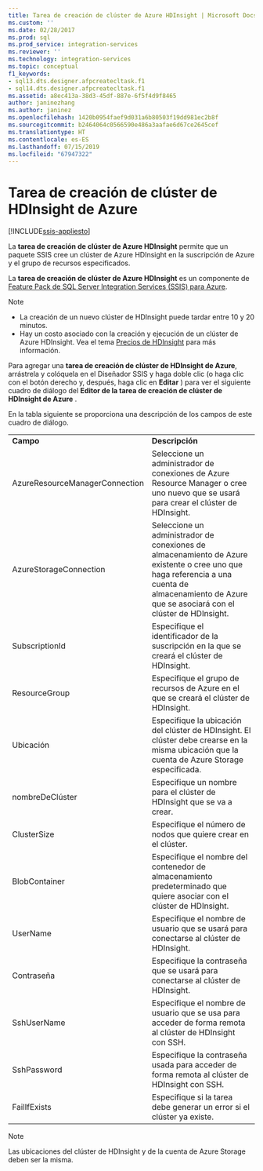 ```yaml
---
title: Tarea de creación de clúster de Azure HDInsight | Microsoft Docs
ms.custom: ''
ms.date: 02/28/2017
ms.prod: sql
ms.prod_service: integration-services
ms.reviewer: ''
ms.technology: integration-services
ms.topic: conceptual
f1_keywords:
- sql13.dts.designer.afpcreatecltask.f1
- sql14.dts.designer.afpcreatecltask.f1
ms.assetid: a8ec413a-38d3-45df-887e-6f5f4d9f8465
author: janinezhang
ms.author: janinez
ms.openlocfilehash: 1420b0954faef9d031a6b80503f19dd981ec2b8f
ms.sourcegitcommit: b2464064c0566590e486a3aafae6d67ce2645cef
ms.translationtype: HT
ms.contentlocale: es-ES
ms.lasthandoff: 07/15/2019
ms.locfileid: "67947322"
---
```

# <a name="azure-hdinsight-create-cluster-task"></a>Tarea de creación de clúster de HDInsight de Azure

[!INCLUDE[ssis-appliesto](../../includes/ssis-appliesto-ssvrpluslinux-asdb-asdw-xxx.md)]


La **tarea de creación de clúster de Azure HDInsight** permite que un paquete SSIS cree un clúster de Azure HDInsight en la suscripción de Azure y el grupo de recursos especificados.
  
La **tarea de creación de clúster de Azure HDInsight** es un componente de [Feature Pack de SQL Server Integration Services (SSIS) para Azure](../../integration-services/azure-feature-pack-for-integration-services-ssis.md).
  
> [!NOTE]  
> - La creación de un nuevo clúster de HDInsight puede tardar entre 10 y 20 minutos.  
> - Hay un costo asociado con la creación y ejecución de un clúster de Azure HDInsight. Vea el tema [Precios de HDInsight](https://azure.microsoft.com/pricing/details/hdinsight/) para más información.  
  
Para agregar una **tarea de creación de clúster de HDInsight de Azure**, arrástrela y colóquela en el Diseñador SSIS y haga doble clic (o haga clic con el botón derecho y, después, haga clic en **Editar** ) para ver el siguiente cuadro de diálogo del **Editor de la tarea de creación de clúster de HDInsight de Azure** .  
  
En la tabla siguiente se proporciona una descripción de los campos de este cuadro de diálogo.  
  
|||  
|-|-|  
|**Campo**|**Descripción**|  
|AzureResourceManagerConnection|Seleccione un administrador de conexiones de Azure Resource Manager o cree uno nuevo que se usará para crear el clúster de HDInsight.|  
|AzureStorageConnection|Seleccione un administrador de conexiones de almacenamiento de Azure existente o cree uno que haga referencia a una cuenta de almacenamiento de Azure que se asociará con el clúster de HDInsight.|
|SubscriptionId|Especifique el identificador de la suscripción en la que se creará el clúster de HDInsight.|
|ResourceGroup|Especifique el grupo de recursos de Azure en el que se creará el clúster de HDInsight.|
|Ubicación|Especifique la ubicación del clúster de HDInsight. El clúster debe crearse en la misma ubicación que la cuenta de Azure Storage especificada.|  
|nombreDeClúster|Especifique un nombre para el clúster de HDInsight que se va a crear.|  
|ClusterSize|Especifique el número de nodos que quiere crear en el clúster.|  
|BlobContainer|Especifique el nombre del contenedor de almacenamiento predeterminado que quiere asociar con el clúster de HDInsight.|  
|UserName|Especifique el nombre de usuario que se usará para conectarse al clúster de HDInsight.|  
|Contraseña|Especifique la contraseña que se usará para conectarse al clúster de HDInsight.|
|SshUserName|Especifique el nombre de usuario que se usa para acceder de forma remota al clúster de HDInsight con SSH.|
|SshPassword|Especifique la contraseña usada para acceder de forma remota al clúster de HDInsight con SSH.|
|FailIfExists|Especifique si la tarea debe generar un error si el clúster ya existe.|  
  
> [!NOTE]  
> Las ubicaciones del clúster de HDInsight y de la cuenta de Azure Storage deben ser la misma.
